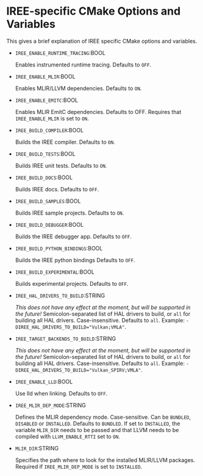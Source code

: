 # IREE-specific CMake Options and Variables

This gives a brief explanation of IREE specific CMake options and variables.

* `IREE_ENABLE_RUNTIME_TRACING`:BOOL

  Enables instrumented runtime tracing. Defaults to `OFF`.


* `IREE_ENABLE_MLIR`:BOOL

  Enables MLIR/LLVM dependencies. Defaults to `ON`.

* `IREE_ENABLE_EMITC`:BOOL

  Enables MLIR EmitC dependencies. Defaults to OFF.
  Requires that `IREE_ENABLE_MLIR` is set to `ON`.


* `IREE_BUILD_COMPILER`:BOOL

  Builds the IREE compiler. Defaults to `ON`.


* `IREE_BUILD_TESTS`:BOOL

  Builds IREE unit tests. Defaults to `ON`.

* `IREE_BUILD_DOCS`:BOOL

  Builds IREE docs. Defaults to `OFF`.


* `IREE_BUILD_SAMPLES`:BOOL

  Builds IREE sample projects. Defaults to `ON`.


* `IREE_BUILD_DEBUGGER`:BOOL

  Builds the IREE debugger app. Defaults to `OFF`.


* `IREE_BUILD_PYTHON_BINDINGS`:BOOL

  Builds the IREE python bindings Defaults to `OFF`.


* `IREE_BUILD_EXPERIMENTAL`:BOOL

  Builds experimental projects. Defaults to `OFF`.


* `IREE_HAL_DRIVERS_TO_BUILD`:STRING

  *This does not have any effect at the moment, but will be supported in the future!*
  Semicolon-separated list of HAL drivers to build, or `all` for building all HAL drivers. Case-insensitive. Defaults to `all`. Example: `-DIREE_HAL_DRIVERS_TO_BUILD="Vulkan;VMLA"`.


* `IREE_TARGET_BACKENDS_TO_BUILD`:STRING

  *This does not have any effect at the moment, but will be supported in the future!*
  Semicolon-separated list of HAL drivers to build, or `all` for building all HAL drivers. Case-insensitive. Defaults to `all`. Example: `-DIREE_HAL_DRIVERS_TO_BUILD="Vulkan_SPIRV;VMLA"`.


* `IREE_ENABLE_LLD`:BOOL

  Use lld when linking. Defaults to `OFF`.


* `IREE_MLIR_DEP_MODE`:STRING

  Defines the MLIR dependency mode. Case-sensitive. Can be `BUNDLED`, `DISABLED` or `INSTALLED`. Defaults to `BUNDLED`.
  If set to `INSTALLED`, the variable `MLIR_DIR` needs to be passed and that LLVM needs to be compiled with `LLVM_ENABLE_RTTI` set to `ON`.


* `MLIR_DIR`:STRING

  Specifies the path where to look for the installed MLIR/LLVM packages. Required if `IREE_MLIR_DEP_MODE` is set to `INSTALLED`.
